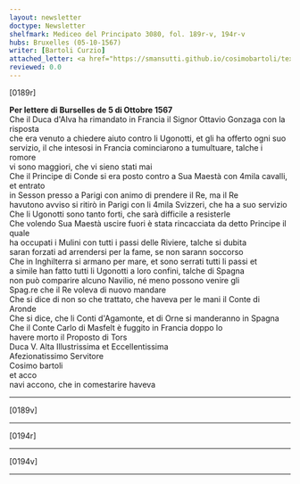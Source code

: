 ```yaml
---
layout: newsletter
doctype: Newsletter
shelfmark: Mediceo del Principato 3080, fol. 189r-v, 194r-v
hubs: Bruxelles (05-10-1567)
writer: [Bartoli Curzio]
attached_letter: <a href="https://smansutti.github.io/cosimobartoli/texts/TBD/">TBD</a>
reviewed: 0.0
---
```


[0189r]  
  
  
<strong>Per lettere di Burselles de 5 di Ottobre 1567</strong>  
Che il Duca d'Alva ha rimandato in Francia il Signor Ottavio Gonzaga con la risposta  
che era venuto a chiedere aiuto contro li Ugonotti, et gli ha offerto ogni suo  
servizio, il che intesosi in Francia cominciarono a tumultuare, talche i romore  
vi sono maggiori, che vi sieno stati mai  
Che il Principe di Conde si era posto contro a Sua Maestà con 4mila cavalli, et entrato  
in Sesson presso a Parigi con animo di prendere il Re, ma il Re  
havutono avviso si ritirò in Parigi con li 4mila Svizzeri, che ha a suo servizio  
Che li Ugonotti sono tanto forti, che sarà difficile a resisterle  
Che volendo Sua Maestà uscire fuori è stata rincacciata da detto Principe il quale  
ha occupati i Mulini con tutti i passi delle Riviere, talche si dubita  
saran forzati ad arrendersi per la fame, se non sarann soccorso  
Che in Inghilterra si armano per mare, et sono serrati tutti li passi et  
a simile han fatto tutti li Ugonotti a loro confini, talche di Spagna  
non può comparire alcuno Navilio, né meno possono venire gli  
Spag.re che il Re voleva di nuovo mandare  
Che si dice di non so che trattato, che haveva per le mani il Conte di  
Aronde  
Che si dice, che li Conti d'Agamonte, et di Orne si manderanno in Spagna  
Che il Conte Carlo di Masfelt è fuggito in Francia doppo lo  
havere morto il Proposto di Tors  
Duca V. Alta Illustrissima et Eccellentissima  
Afezionatissimo Servitore  
Cosimo bartoli  
et acco  
navi accono, che in comestarire haveva  
  
---  

[0189v]  
  
  
  
---  

[0194r]  
  
  
  
---  

[0194v]  
  
  
  
---  

